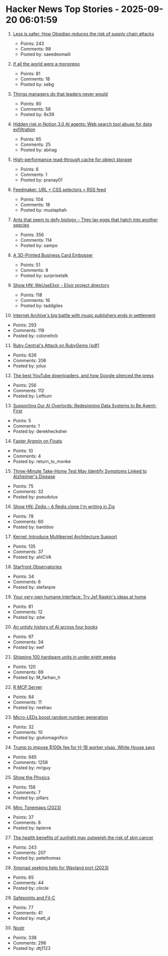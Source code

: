 # Hacker News Top Stories - 2025-09-20 06:01:59

1. [Less is safer: How Obsidian reduces the risk of supply chain attacks](https://obsidian.md/blog/less-is-safer/)
   - Points: 243
   - Comments: 98
   - Posted by: saeedesmaili

2. [If all the world were a monorepo](https://jtibs.substack.com/p/if-all-the-world-were-a-monorepo)
   - Points: 81
   - Comments: 18
   - Posted by: sebg

3. [Things managers do that leaders never would](https://simonsinek.com/stories/5-things-managers-do-that-leaders-never-would-according-to-simon/)
   - Points: 90
   - Comments: 58
   - Posted by: 9x39

4. [Hidden risk in Notion 3.0 AI agents: Web search tool abuse for data exfiltration](https://www.codeintegrity.ai/blog/notion)
   - Points: 95
   - Comments: 25
   - Posted by: abirag

5. [High-performance read-through cache for object storage](https://github.com/s2-streamstore/cachey)
   - Points: 6
   - Comments: 1
   - Posted by: pranay01

6. [Feedmaker: URL + CSS selectors = RSS feed](https://feedmaker.fly.dev)
   - Points: 104
   - Comments: 18
   - Posted by: mustaphah

7. [Ants that seem to defy biology – They lay eggs that hatch into another species](https://www.smithsonianmag.com/smart-news/these-ant-queens-seem-to-defy-biology-they-lay-eggs-that-hatch-into-another-species-180987292/)
   - Points: 356
   - Comments: 114
   - Posted by: sampo

8. [A 3D-Printed Business Card Embosser](https://www.core77.com/posts/138492/A-3D-Printed-Business-Card-Embosser)
   - Points: 51
   - Comments: 9
   - Posted by: surprisetalk

9. [Show HN: WeUseElixir - Elixir project directory](https://weuseelixir.com/)
   - Points: 118
   - Comments: 16
   - Posted by: taddgiles

10. [Internet Archive's big battle with music publishers ends in settlement](https://arstechnica.com/tech-policy/2025/09/internet-archives-big-battle-with-music-publishers-ends-in-settlement/)
   - Points: 293
   - Comments: 119
   - Posted by: coloneltcb

11. [Ruby Central's Attack on RubyGems [pdf]](https://pup-e.com/goodbye-rubygems.pdf)
   - Points: 626
   - Comments: 206
   - Posted by: jolux

12. [The best YouTube downloaders, and how Google silenced the press](https://windowsread.me/p/best-youtube-downloaders)
   - Points: 256
   - Comments: 112
   - Posted by: Leftium

13. [Supporting Our AI Overlords: Redesigning Data Systems to Be Agent-First](https://arxiv.org/abs/2509.00997)
   - Points: 5
   - Comments: 1
   - Posted by: derekhecksher

14. [Faster Argmin on Floats](https://algorithmiker.github.io/faster-float-argmin/)
   - Points: 10
   - Comments: 4
   - Posted by: return_to_monke

15. [Three-Minute Take-Home Test May Identify Symptoms Linked to Alzheimer's Disease](https://www.smithsonianmag.com/smart-news/three-minute-take-home-test-may-identify-symptoms-linked-to-alzheimers-disease-years-before-a-traditional-diagnosis-180987281/)
   - Points: 75
   - Comments: 32
   - Posted by: pseudolus

16. [Show HN: Zedis – A Redis clone I'm writing in Zig](https://github.com/barddoo/zedis)
   - Points: 78
   - Comments: 60
   - Posted by: barddoo

17. [Kernel: Introduce Multikernel Architecture Support](https://lwn.net/ml/all/20250918222607.186488-1-xiyou.wangcong@gmail.com/)
   - Points: 135
   - Comments: 37
   - Posted by: ahlCVA

18. [Starfront Observatories](https://starfront.space/)
   - Points: 34
   - Comments: 6
   - Posted by: stefanpie

19. [Your very own humane interface: Try Jef Raskin's ideas at home](https://arstechnica.com/gadgets/2025/09/your-very-own-humane-interface-try-jef-raskins-ideas-at-home/)
   - Points: 81
   - Comments: 12
   - Posted by: zdw

20. [An untidy history of AI across four books](https://hedgehogreview.com/issues/lessons-of-babel/articles/perplexity)
   - Points: 97
   - Comments: 34
   - Posted by: ewf

21. [Shipping 100 hardware units in under eight weeks](https://farhanhossain.substack.com/p/how-we-shipped-100-hardware-units)
   - Points: 120
   - Comments: 69
   - Posted by: M_farhan_h

22. [R MCP Server](https://github.com/finite-sample/rmcp)
   - Points: 84
   - Comments: 11
   - Posted by: neehao

23. [Micro-LEDs boost random number generation](https://discovery.kaust.edu.sa/en/article/25936/micro-leds-boost-random-number-generation/)
   - Points: 32
   - Comments: 10
   - Posted by: giuliomagnifico

24. [Trump to impose $100k fee for H-1B worker visas, White House says](https://www.reuters.com/business/media-telecom/trump-mulls-adding-new-100000-fee-h-1b-visas-bloomberg-news-reports-2025-09-19/)
   - Points: 945
   - Comments: 1258
   - Posted by: mriguy

25. [Show the Physics](https://interactivetextbooks.tudelft.nl/showthephysics/Introduction/About.html)
   - Points: 156
   - Comments: 7
   - Posted by: pillars

26. [Mini: Tonemaps (2023)](https://mini.gmshaders.com/p/tonemaps)
   - Points: 37
   - Comments: 8
   - Posted by: bpierre

27. [The health benefits of sunlight may outweigh the risk of skin cancer](https://www.economist.com/science-and-technology/2025/09/17/the-health-benefits-of-sunlight-may-outweigh-the-risk-of-skin-cancer)
   - Points: 243
   - Comments: 207
   - Posted by: petethomas

28. [Xmonad seeking help for Wayland port (2023)](https://xmonad.org/news/2023/10/06/wayland.html)
   - Points: 65
   - Comments: 44
   - Posted by: clircle

29. [Safepoints and Fil-C](https://fil-c.org/safepoints)
   - Points: 77
   - Comments: 41
   - Posted by: matt_d

30. [Nostr](https://nostr.com/)
   - Points: 338
   - Comments: 296
   - Posted by: dtj1123

